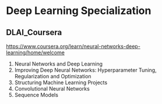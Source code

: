 # Deep Learning Specialization   
## DLAI_Coursera 

https://www.coursera.org/learn/neural-networks-deep-learning/home/welcome 


1. Neural Networks and Deep Learning 
2. Improving Deep Neural Networks: Hyperparameter Tuning, Regularization and Optimization 
3. Structuring Machine Learning Projects 
4. Convolutional Neural Networks 
5. Sequence Models

